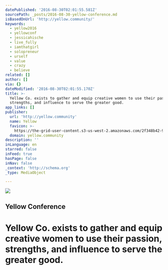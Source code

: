 ```yaml
---
datePublished: '2016-08-30T02:01:55.581Z'
sourcePath: _posts/2016-08-30-yellow-conference.md
isBasedOnUrl: 'http://yellow.community/'
keywords:
  - yellow2016
  - yellowconf
  - jessicahische
  - live_fully
  - iamthatgirl
  - solopreneur
  - urself
  - value
  - crazy
  - believe
related: []
author: []
via: {}
dateModified: '2016-08-30T02:01:55.170Z'
title: >-
  Yellow Co. exists to gather and equip creative women to use their passion,
  strengths, and influence to serve the greater good.
app_links: []
publisher:
  url: 'http://yellow.community'
  name: Yellow
  favicon: >-
    https://the-grid-user-content.s3-us-west-2.amazonaws.com/2f348b42-90b0-4d18-bee4-a57cd34c0758.png
  domain: yellow.community
description: ''
inLanguage: en
starred: false
inFeed: true
hasPage: false
inNav: false
_context: 'http://schema.org'
_type: MediaObject

---
```

<article style=""><img src="https://s3-us-west-2.amazonaws.com/the-grid-img/p/d6630496bb37803c758343e037920644484dc550.jpg" /><h1>Yellow Conference</h1></article>

# **Yellow Co. exists to gather and equip creative women to use their passion, strengths, and influence to serve the greater good.**
